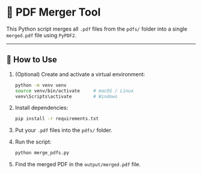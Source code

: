 # 📄 PDF Merger Tool

This Python script merges all `.pdf` files from the `pdfs/` folder into a single `merged.pdf` file using `PyPDF2`.

---

## 🚀 How to Use

1. (Optional) Create and activate a virtual environment:

   ```bash
   python -m venv venv
   source venv/bin/activate     # macOS / Linux
   venv\Scripts\activate        # Windows
   ```

2. Install dependencies:

   ```bash
   pip install -r requirements.txt
   ```

3. Put your `.pdf` files into the `pdfs/` folder.

4. Run the script:

   ```bash
   python merge_pdfs.py
   ```

5. Find the merged PDF in the `output/merged.pdf` file.
